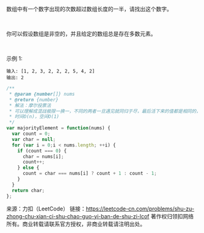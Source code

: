 数组中有一个数字出现的次数超过数组长度的一半，请找出这个数字。

 

你可以假设数组是非空的，并且给定的数组总是存在多数元素。

 

示例 1:
```
输入: [1, 2, 3, 2, 2, 2, 5, 4, 2]
输出: 2
```

```js
/**
 * @param {number[]} nums
 * @return {number}
 * 解法：摩尔投票法
 * 可以理解成混战极限一换一，不同的两者一旦遇见就同归于尽，最后活下来的值都是相同的，即要求的结果
 * 时间O(n)，空间O(1)
 */
var majorityElement = function(nums) {
  var count = 0;
  var char = null;
  for (var i = 0;i < nums.length; ++i) {
    if (count === 0) {
      char = nums[i];
      count++;
    } else {
      count = char === nums[i] ? count + 1 : count - 1;
    }
  }
  return char;
};

```


来源：力扣（LeetCode）
链接：https://leetcode-cn.com/problems/shu-zu-zhong-chu-xian-ci-shu-chao-guo-yi-ban-de-shu-zi-lcof
著作权归领扣网络所有。商业转载请联系官方授权，非商业转载请注明出处。
